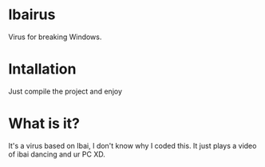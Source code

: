 # Ibairus
Virus for breaking Windows. 

# Intallation

Just compile the project and enjoy

# What is it?

It's a virus based on Ibai, I don't know why I coded this. It just plays a video of ibai dancing and ur PC XD.
